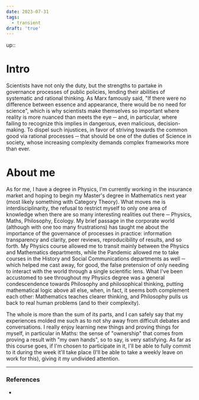 ```yaml
---
date: 2023-07-31
tags:
  - transient
draft: 'true'
---
```

up:: 
# Intro
Scientists have not only the duty, but the strengths to partake in governance processes of public policies, lending their abilities of systematic and rational thinking. As Marx famously said, "If there were no difference between essence and appearance, there would be no need for science", which is why scientists make themselves so important where reality is more nuanced than meets the eye ─ and, in particular, where failing to recognize this implies in dangerous, even malicious, decision-making. To dispel such injustices, in favor of striving towards the common good via rational processes ─ that should be one of the duties of Science in society, whose increasing complexity demands complex frameworks more than ever.
# About me
As for me, I have a degree in Physics, I'm currently working in the insurance market and hoping to begin my Master's degree in Mathematics next year (most likely something with Category Theory). What moves me is interdisciplinarity, the refusal to restrict myself to only one area of knowledge when there are so many interesting realities out there ─ Physics, Maths, Philosophy, Ecology. My brief passage in the corporate world (although with one too many frustrations) has taught me about the importance of the governance of processes in practice: information transparency and clarity, peer reviews, reproducibility of results, and so forth. My Physics course allowed me to transit mainly between the Physics and Mathematics departments, while the Pandemic allowed me to take courses in the History and Social Communications departments as well ─ which helped me cast away, for good, the false pretension of only needing to interact with the world through a single scientific lens. What I've been accustomed to see throughout my Physics degree was a general condescendence towards Philosophy and philosophical thinking, putting mathematical logic above all else, when, in fact, it seems both complement each other: Mathematics teaches clearer thinking, and Philosophy pulls us back to real human problems (and to their complexity). 

The whole is more than the sum of its parts, and I can safely say that my experiences molded me such as to not shy away from difficult debates and conversations. I really enjoy learning new things and proving things for myself, in particular in Maths: the sense of "ownership" that comes from proving a result with "my own hands", so to say, is very satisfying. As far as this course goes, if I'm chosen to participate in it, I'll be able to fully commit to it during the week it'll take place (I'll be able to take a weekly leave on work for this), giving it my undivided attention.

---
### References
- 